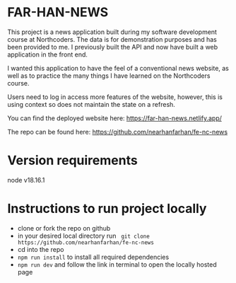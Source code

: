 # FAR-HAN-NEWS

This project is a news application built during my software development course at Northcoders. The data is for demonstration purposes and has been provided to me.
I previously built the API and now have built a web application in the front end. 

I wanted this application to have the feel of a conventional news website, as well as to practice the many things I have learned on the Northcoders course. 

Users need to log in access more features of the website, however, this is using context so does not maintain the state on a refresh.

You can find the deployed website here: 
https://far-han-news.netlify.app/

The repo can be found here:
https://github.com/nearhanfarhan/fe-nc-news

# Version requirements
node v18.16.1

# Instructions to run project locally
- clone or fork the repo on github
- in your desired local directory run ``` git clone https://github.com/nearhanfarhan/fe-nc-news```
- cd into the repo
- ```npm run install``` to install all required dependencies
- ```npm run dev``` and follow the link in terminal to open the locally hosted page